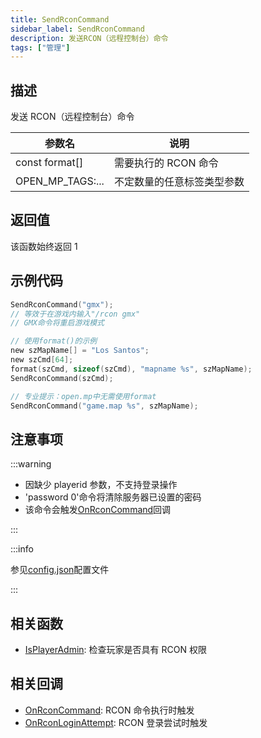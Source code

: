 ```yaml
---
title: SendRconCommand
sidebar_label: SendRconCommand
description: 发送RCON（远程控制台）命令
tags: ["管理"]
---
```


## 描述

发送 RCON（远程控制台）命令

| 参数名           | 说明                       |
| ---------------- | -------------------------- |
| const format[]   | 需要执行的 RCON 命令       |
| OPEN_MP_TAGS:... | 不定数量的任意标签类型参数 |

## 返回值

该函数始终返回 1

## 示例代码

```c
SendRconCommand("gmx");
// 等效于在游戏内输入"/rcon gmx"
// GMX命令将重启游戏模式

// 使用format()的示例
new szMapName[] = "Los Santos";
new szCmd[64];
format(szCmd, sizeof(szCmd), "mapname %s", szMapName);
SendRconCommand(szCmd);

// 专业提示：open.mp中无需使用format
SendRconCommand("game.map %s", szMapName);
```

## 注意事项

:::warning

- 因缺少 playerid 参数，不支持登录操作
- 'password 0'命令将清除服务器已设置的密码
- 该命令会触发[OnRconCommand](../callbacks/OnRconCommand)回调

:::

:::info

参见[config.json](../../server/config.json)配置文件

:::

## 相关函数

- [IsPlayerAdmin](IsPlayerAdmin): 检查玩家是否具有 RCON 权限

## 相关回调

- [OnRconCommand](../callbacks/OnRconCommand): RCON 命令执行时触发
- [OnRconLoginAttempt](../callbacks/OnRconLoginAttempt): RCON 登录尝试时触发
